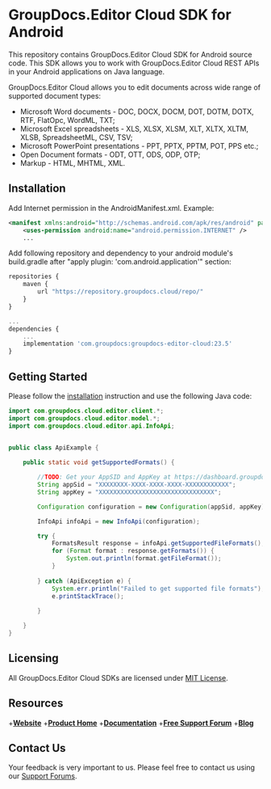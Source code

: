 # GroupDocs.Editor Cloud SDK for Android

This repository contains GroupDocs.Editor Cloud SDK for Android source code. This SDK allows you to work with GroupDocs.Editor Cloud REST APIs in your Android applications on Java language.

GroupDocs.Editor Cloud allows you to edit documents across wide range of supported document types:

* Microsoft Word documents - DOC, DOCX, DOCM, DOT, DOTM, DOTX, RTF, FlatOpc, WordML, TXT;
* Microsoft Excel spreadsheets - XLS, XLSX, XLSM, XLT, XLTX, XLTM, XLSB, SpreadsheetML, CSV, TSV;
* Microsoft PowerPoint presentations - PPT, PPTX, PPTM, POT, PPS etc.;
* Open Document formats - ODT, OTT, ODS, ODP, OTP;
* Markup - HTML, MHTML, XML.

## Installation

Add Internet permission in the AndroidManifest.xml. Example:

```xml
<manifest xmlns:android="http://schemas.android.com/apk/res/android" package="<package name>">
    <uses-permission android:name="android.permission.INTERNET" />
    ...
```

Add following repository and dependency to your android module's build.gradle
after "apply plugin: 'com.android.application'" section:

```javascript
repositories {
    maven {
        url "https://repository.groupdocs.cloud/repo/"
    }
}

...
dependencies {
    ...
    implementation 'com.groupdocs:groupdocs-editor-cloud:23.5'
}
```

## Getting Started

Please follow the [installation](#installation) instruction and use the following Java code:

```java
import com.groupdocs.cloud.editor.client.*;
import com.groupdocs.cloud.editor.model.*;
import com.groupdocs.cloud.editor.api.InfoApi;


public class ApiExample {
                
    public static void getSupportedFormats() {

        //TODO: Get your AppSID and AppKey at https://dashboard.groupdocs.cloud (free registration is required).
        String appSid = "XXXXXXXX-XXXX-XXXX-XXXX-XXXXXXXXXXXX";
        String appKey = "XXXXXXXXXXXXXXXXXXXXXXXXXXXXXXXX";

        Configuration configuration = new Configuration(appSid, appKey);

        InfoApi infoApi = new InfoApi(configuration);

        try {
            FormatsResult response = infoApi.getSupportedFileFormats();
            for (Format format : response.getFormats()) {
                System.out.println(format.getFileFormat());
            }
            
        } catch (ApiException e) {
            System.err.println("Failed to get supported file formats");
            e.printStackTrace();
            
        }

    }
}
```

## Licensing

All GroupDocs.Editor Cloud SDKs are licensed under [MIT License](LICENSE).

## Resources

+[**Website**](https://www.groupdocs.cloud)
+[**Product Home**](https://products.groupdocs.cloud/editor)
+[**Documentation**](https://docs.groupdocs.cloud/editor)
+[**Free Support Forum**](https://forum.groupdocs.cloud/c/editor)
+[**Blog**](https://blog.groupdocs.cloud/category/editor)

## Contact Us

Your feedback is very important to us. Please feel free to contact us using our [Support Forums](https://forum.groupdocs.cloud/c/editor).
